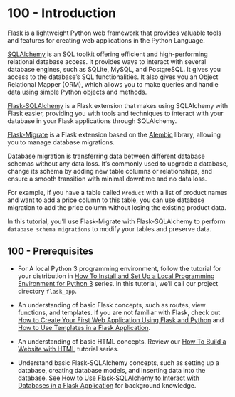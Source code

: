 # 100 - Introduction

[Flask](https://palletsprojects.com/p/flask/) is a lightweight Python web framework that provides valuable tools and features for creating web applications in the Python Language. 

[SQLAlchemy](https://www.sqlalchemy.org/) is an SQL toolkit offering efficient and high-performing relational database access. It provides ways to interact with several database engines, such as SQLite, MySQL, and PostgreSQL. It gives you access to the database’s SQL functionalities. It also gives you an Object Relational Mapper (ORM), which allows you to make queries and handle data using simple Python objects and methods. 

[Flask-SQLAlchemy](https://flask-sqlalchemy.palletsprojects.com/) is a Flask extension that makes using SQLAlchemy with Flask easier, providing you with tools and techniques to interact with your database in your Flask applications through SQLAlchemy.

[Flask-Migrate](https://flask-migrate.readthedocs.io/en/latest/index.html) is a Flask extension based on the [Alembic](https://alembic.sqlalchemy.org/en/latest/) library, allowing you to manage database migrations.

Database migration is transferring data between different database schemas without any data loss. It’s commonly used to upgrade a database, change its schema by adding new table columns or relationships, and ensure a smooth transition with minimal downtime and no data loss.

For example, if you have a table called ```Product``` with a list of product names and want to add a price column to this table, you can use database migration to add the price column without losing the existing product data.

In this tutorial, you’ll use Flask-Migrate with Flask-SQLAlchemy to perform ```database schema migrations``` to modify your tables and preserve data.

## 100 - Prerequisites

- For A local Python 3 programming environment, follow the tutorial for your distribution in [How To Install and Set Up a Local Programming Environment for Python 3](https://www.digitalocean.com/community/tutorial_series/how-to-install-and-set-up-a-local-programming-environment-for-python-3) series. In this tutorial, we’ll call our project directory ```flask_app```.

- An understanding of basic Flask concepts, such as routes, view functions, and templates. If you are not familiar with Flask, check out [How to Create Your First Web Application Using Flask and Python](https://www.digitalocean.com/community/tutorials/how-to-create-your-first-web-application-using-flask-and-python-3) and [How to Use Templates in a Flask Application](https://www.digitalocean.com/community/tutorials/how-to-use-templates-in-a-flask-application).

- An understanding of basic HTML concepts. Review our [How To Build a Website with HTML](https://www.digitalocean.com/community/tutorial_series/how-to-build-a-website-with-html) tutorial series.

- Understand basic Flask-SQLAlchemy concepts, such as setting up a database, creating database models, and inserting data into the database. See [How to Use Flask-SQLAlchemy to Interact with Databases in a Flask Application](https://www.digitalocean.com/community/tutorials/how-to-use-flask-sqlalchemy-to-interact-with-databases-in-a-flask-application) for background knowledge.